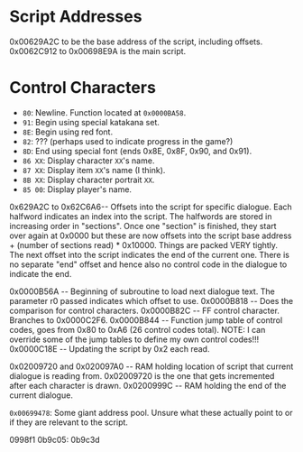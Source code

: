 Script Addresses
=======
0x00629A2C to be the base address of the script, including offsets.
0x0062C912 to 0x00698E9A is the main script.

Control Characters
==================
* `80`: Newline. Function located at `0x0000BA58`.
* `91`: Begin using special katakana set.
* `8E`: Begin using red font.
* `82`: ??? (perhaps used to indicate progress in the game?)
* `8D`: End using special font (ends 0x8E, 0x8F, 0x90, and 0x91).
* `86 XX`: Display character `XX`'s name.
* `87 XX`: Display item `XX`'s name (I think).
* `8B XX`: Display character portrait `XX`.
* `85 00`: Display player's name.

0x629A2C to 0x62C6A6-- Offsets into the script for specific dialogue. Each halfword indicates an index into the script. The halfwords are stored in increasing order in "sections". Once one "section" is finished, they start over again at 0x0000 but these are now offsets into the script base address + (number of sections read) * 0x10000. Things are packed VERY tightly. The next offset into the script indicates the end of the current one. There is no separate "end" offset and hence also no control code in the dialogue to indicate the end.


0x0000B56A -- Beginning of subroutine to load next dialogue text. The parameter r0 passed indicates which offset to use.
0x0000B818 -- Does the comparison for control characters.
  0x0000B82C -- FF control character. Branches to 0x0000C2F6.
  0x0000B844 -- Function jump table of control codes, goes from 0x80 to 0xA6 (26 control codes total).
  NOTE: I can override some of the jump tables to define my own control codes!!!
0x0000C18E -- Updating the script by 0x2 each read.

0x02009720 and 0x020097A0 -- RAM holding location of script that current dialogue is reading from. 0x02009720 is the one that gets incremented after each character is drawn.
0x0200999C -- RAM holding the end of the current dialogue.

`0x00699478`: Some giant address pool. Unsure what these actually point to or
if they are relevant to the script.

0998f1
0b9c05:
0b9c3d
